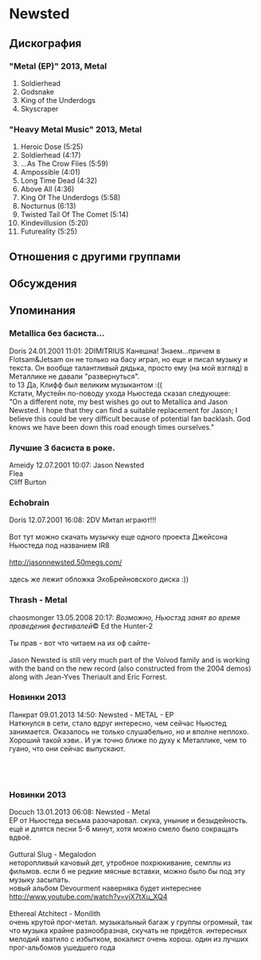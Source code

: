 # Newsted



## Дискография

### "Metal (EP)" 2013, Metal

1. Soldierhead
2. Godsnake
3. King of the Underdogs
4. Skyscraper

### "Heavy Metal Music" 2013, Metal

01. Heroic Dose (5:25)
02. Soldierhead (4:17)
03. ...As The Crow Flies (5:59)
04. Ampossible (4:01)
05. Long Time Dead (4:32)
06. Above All (4:36)
07. King Of The Underdogs (5:58)
08. Nocturnus (6:13)
09. Twisted Tail Of The Comet (5:14)
10. Kindevillusion (5:20)
11. Futureality (5:25)


## Отношения с другими группами


## Обсуждения


## Упоминания

### Metallica без басиста...

Doris 24.01.2001 11:01:
2DIMITRIUS Канешна! Знаем...причем в Flotsam&Jetsam он не только на басу играл, но еще и писал музыку и текста. Он вообще талантливый дядька, просто ему (на мой взгляд) в Металлике не давали "развернуться". <BR>to 13 Да, Клифф был великим музыкантом :((<BR>Кстати, Мустейн по-поводу ухода Ньюстеда сказал следующее:<BR>"On a different note, my best wishes go out to Metallica and Jason Newsted. I hope that they can find a suitable replacement for Jason; I believe this could be very difficult because of potential fan backlash. God knows we have been down this road enough times ourselves."

### Лучшие 3 басиста в роке.

Ameidy 12.07.2001 10:07:
Jason Newsted<BR>Flea<BR>Cliff Burton

### Echobrain

Doris 12.07.2001 16:08:
2DV Митал играют!!!<BR><BR>Вот тут можно скачать музычку еще одного проекта Джейсона Ньюстеда под названием IR8<BR><BR><A HREF="http://jasonnewsted.50megs.com/" target="_blank">http://jasonnewsted.50megs.com/</A><BR><BR>здесь же лежит обложка ЭхоБрейновского диска :))

### Thrash - Metal

chaosmonger 13.05.2008 20:17:
*Возможно, Ньюстэд занят во время проведения фестивалей*&copy; Ed the Hunter-2<BR><BR>Ты прав - вот что читаем на их оф сайте-<BR><BR>Jason Newsted is still very much part of the Voivod family and is working with the band on the new record (also constructed from the 2004 demos) along with Jean-Yves Theriault and Eric Forrest. <BR>

### Новинки 2013

Панкрат 09.01.2013 14:50:
Newsted - METAL - EP<BR>Наткнулся в сети, стало вдруг интересно, чем сейчас Ньюстед занимается. Оказалось не только слушабельно, но и вполне неплохо. Хороший такой хэви.. И уж точно ближе по духу к Металлике, чем то гуано, что они сейчас выпускают.<BR><BR><BR><BR>

### Новинки 2013

Docuch 13.01.2013 06:08:
Newsted - Metal<BR>EP от Ньюстеда весьма разочаровал. скука, уныние и безыдейность. ещё и длятся песни 5-6 минут, хотя можно смело было сокращать вдвоё. <BR><BR>Guttural Slug - Megalodon<BR>неторопливый качовый дет, утробное похрюкивание, семплы из фильмов. если б не редкие мясные вставки, можно было бы под эту музыку засыпать.<BR>новый альбом Devourment наверняка будет интереснее <A HREF="http://www.youtube.com/watch?v=vjX7tXu_XQ4" TARGET="_blank">http://www.youtube.com/watch?v=vjX7tXu_XQ4</A> <BR><BR>Ethereal Atchitect - Monilith<BR>очень крутой прог-метал. музыкальный багаж у группы огромный, так что музыка крайне разнообразная, скучать не придётся. интересных мелодий хватило с избытком, вокалист очень хорош. один из лучших прог-альбомов ушедшего года

